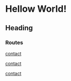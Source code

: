 # Hellow World!

## Heading

### Routes

[contact](/contact)

[contact](/contact.md)

[contact](/contact.html)